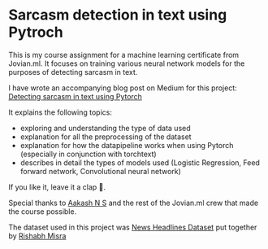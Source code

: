 # Sarcasm detection in text using Pytroch   
This is my course assignment for a machine learning certificate from Jovian.ml. It focuses on training various neural network models for the purposes of detecting sarcasm in text.

I have wrote an accompanying  blog post on Medium for this project:
[Detecting sarcasm in text using Pytorch](https://medium.com/@robisipos/detecting-sarcasm-in-text-using-pytorch-2e1b3c382dfa)

It explains the following topics:
 - exploring and understanding the type of data used
 - explanation for all the preprocessing of the dataset
 - explanation for how the datapipeline works when using Pytorch (especially in conjunction with torchtext)
 - describes in detail the types of models used (Logistic Regression, Feed forward network, Convolutional neural network)
  
  
 If you like it, leave it a clap 👏.
 
 
Special thanks to [Aakash N S](https://medium.com/@aakashns) and the rest of the Jovian.ml crew that made the course possible.

The dataset used in this project was [News Headlines Dataset](https://www.kaggle.com/rmisra/news-headlines-dataset-for-sarcasm-detection) put together by [Rishabh Misra](https://rishabhmisra.github.io/publications/)
